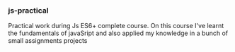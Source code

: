 ### js-practical

Practical work during Js ES6+ complete course.
On this course I've learnt the fundamentals of javaSript and also applied my knowledge in a
bunch of small assignments projects

